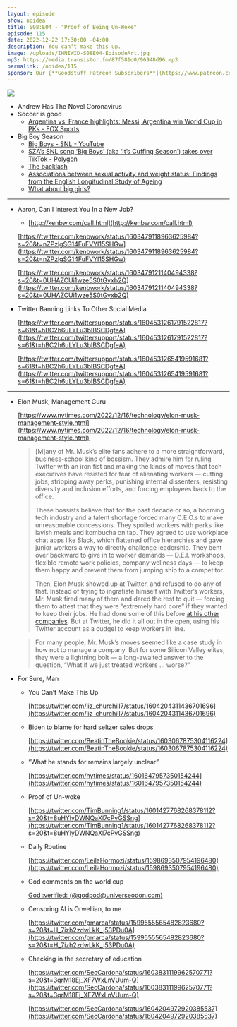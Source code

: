 ```yaml
---
layout: episode
show: noidea
title: S08:E04 - "Proof of Being Un-Woke"
episode: 115
date: 2022-12-22 17:30:00 -04:00
description: You can't make this up.
image: /uploads/IHNIWID-S08E04-EpisodeArt.jpg
mp3: https://media.transistor.fm/87f581d0/96948d96.mp3
permalink: /noidea/115
sponsor: Our [**Goodstuff Patreon Subscribers**](https://www.patreon.com/goodstuff "Goodstuff on Patreon") and listeners just like you! Support your favorite podcasts directly to get access to the discord and more.
---
```


![](/uploads/IHNIWID-S08E04-EpisodeArt.jpg)

- Andrew Has The Novel Coronavirus
- Soccer is good
    - [Argentina vs. France highlights: Messi, Argentina win World Cup in PKs - FOX Sports](https://www.foxsports.com/stories/soccer/world-cup-2022-top-plays-argentina-vs-france-final)
- Big Boy Season
    - [Big Boys - SNL - YouTube](https://www.youtube.com/watch?v=B9Z5YtWOJBM)
    - [SZA’s SNL song ‘Big Boys’ (aka ‘It’s Cuffing Season’) takes over TikTok - Polygon](https://www.polygon.com/23509755/cuffing-season-big-boy-sza-snl-tiktok)
    - [The backlash](https://www.tiktok.com/t/ZTRVwYtP7/)
    - [Associations between sexual activity and weight status: Findings from the English Longitudinal Study of Ageing](https://www.ncbi.nlm.nih.gov/pmc/articles/PMC6733459/)
    - [What about big girls?](https://www.tiktok.com/t/ZTRVwjkqc/)

---

- Aaron, Can I Interest You In a New Job?
    - [http://kenbw.com/call.html](http://kenbw.com/call.html)
    
    [https://twitter.com/kenbwork/status/1603479118963625984?s=20&t=nZPzlgSG14FuFVYI15SHGw](https://twitter.com/kenbwork/status/1603479118963625984?s=20&t=nZPzlgSG14FuFVYI15SHGw)
    
    [https://twitter.com/kenbwork/status/1603479121140494338?s=20&t=0UHAZCUi1wze5S0tGyxb2Q](https://twitter.com/kenbwork/status/1603479121140494338?s=20&t=0UHAZCUi1wze5S0tGyxb2Q)
    
- Twitter Banning Links To Other Social Media
    
    [https://twitter.com/twittersupport/status/1604531261791522817?s=61&t=hBC2h6uLYLu3bIBSCDgfeA](https://twitter.com/twittersupport/status/1604531261791522817?s=61&t=hBC2h6uLYLu3bIBSCDgfeA)
    
    [https://twitter.com/twittersupport/status/1604531265419591681?s=61&t=hBC2h6uLYLu3bIBSCDgfeA](https://twitter.com/twittersupport/status/1604531265419591681?s=61&t=hBC2h6uLYLu3bIBSCDgfeA)
    

---

- Elon Musk, Management Guru
    
    [https://www.nytimes.com/2022/12/16/technology/elon-musk-management-style.html](https://www.nytimes.com/2022/12/16/technology/elon-musk-management-style.html)
    
    > [M]any of Mr. Musk’s elite fans adhere to a more straightforward, business-school kind of bossism. They admire him for ruling Twitter with an iron fist and making the kinds of moves that tech executives have resisted for fear of alienating workers — cutting jobs, stripping away perks, punishing internal dissenters, resisting diversity and inclusion efforts, and forcing employees back to the office.
    > 
    > 
    > These bossists believe that for the past decade or so, a booming tech industry and a talent shortage forced many C.E.O.s to make unreasonable concessions. They spoiled workers with perks like lavish meals and kombucha on tap. They agreed to use workplace chat apps like Slack, which flattened office hierarchies and gave junior workers a way to directly challenge leadership. They bent over backward to give in to worker demands — D.E.I. workshops, flexible remote work policies, company wellness days — to keep them happy and prevent them from jumping ship to a competitor.
    > 
    > Then, Elon Musk showed up at Twitter, and refused to do any of that. Instead of trying to ingratiate himself with Twitter’s workers, Mr. Musk fired many of them and dared the rest to quit — forcing them to attest that they were “extremely hard core” if they wanted to keep their jobs. He had done some of this before [at his other companies](https://www.nytimes.com/2022/11/21/technology/elon-musk-twitter-management.html). But at Twitter, he did it all out in the open, using his Twitter account as a cudgel to keep workers in line.
    > 
    
    > For many people, Mr. Musk’s moves seemed like a case study in how not to manage a company. But for some Silicon Valley elites, they were a lightning bolt — a long-awaited answer to the question, “What if we just treated workers … worse?”
    > 
- For Sure, Man
    - You Can’t Make This Up
        
        [https://twitter.com/liz_churchill7/status/1604204311436701696](https://twitter.com/liz_churchill7/status/1604204311436701696)
        
    - Biden to blame for hard seltzer sales drops
        
        [https://twitter.com/BeatinTheBookie/status/1603067875304116224](https://twitter.com/BeatinTheBookie/status/1603067875304116224)
        
    - “What he stands for remains largely unclear”
        
        [https://twitter.com/nytimes/status/1601647957350154244](https://twitter.com/nytimes/status/1601647957350154244)
        
    - Proof of Un-woke
        
        [https://twitter.com/TimBunning1/status/1601427768268378112?s=20&t=8uHYlyDWNQaXl7cPvGSSng](https://twitter.com/TimBunning1/status/1601427768268378112?s=20&t=8uHYlyDWNQaXl7cPvGSSng)
        
    - Daily Routine
        
        [https://twitter.com/LeilaHormozi/status/1598693507954196480](https://twitter.com/LeilaHormozi/status/1598693507954196480)
        
    - God comments on the world cup
        
        [God :verified: (@godpod@universeodon.com)](https://universeodon.com/@godpod/109535966113190874)
        
    - Censoring AI is Orwellian, to me
        
        [https://twitter.com/pmarca/status/1599555565482823680?s=20&t=H_7izh2zdwLkK_j53PDu0A](https://twitter.com/pmarca/status/1599555565482823680?s=20&t=H_7izh2zdwLkK_j53PDu0A)
        
    - Checking in the secretary of education
        
        [https://twitter.com/SecCardona/status/1603831119962570771?s=20&t=3qrM18Ej_XF7WxLnVUum-Q](https://twitter.com/SecCardona/status/1603831119962570771?s=20&t=3qrM18Ej_XF7WxLnVUum-Q)
        
        [https://twitter.com/SecCardona/status/1604204972920385537](https://twitter.com/SecCardona/status/1604204972920385537)
